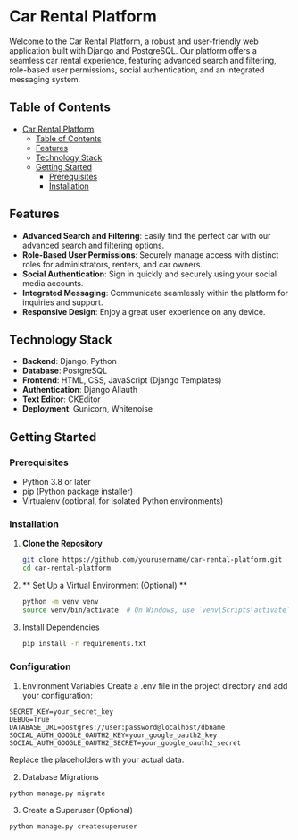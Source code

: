 # Car Rental Platform

Welcome to the Car Rental Platform, a robust and user-friendly web application built with Django and PostgreSQL. Our platform offers a seamless car rental experience, featuring advanced search and filtering, role-based user permissions, social authentication, and an integrated messaging system.

## Table of Contents

- [Car Rental Platform](#car-rental-platform)
  - [Table of Contents](#table-of-contents)
  - [Features](#features)
  - [Technology Stack](#technology-stack)
  - [Getting Started](#getting-started)
    - [Prerequisites](#prerequisites)
    - [Installation](#installation)

## Features

- **Advanced Search and Filtering**: Easily find the perfect car with our advanced search and filtering options.
- **Role-Based User Permissions**: Securely manage access with distinct roles for administrators, renters, and car owners.
- **Social Authentication**: Sign in quickly and securely using your social media accounts.
- **Integrated Messaging**: Communicate seamlessly within the platform for inquiries and support.
- **Responsive Design**: Enjoy a great user experience on any device.

## Technology Stack

- **Backend**: Django, Python
- **Database**: PostgreSQL
- **Frontend**: HTML, CSS, JavaScript (Django Templates)
- **Authentication**: Django Allauth
- **Text Editor**: CKEditor
- **Deployment**: Gunicorn, Whitenoise

## Getting Started

### Prerequisites

- Python 3.8 or later
- pip (Python package installer)
- Virtualenv (optional, for isolated Python environments)

### Installation

1. **Clone the Repository**

   ```bash
   git clone https://github.com/yourusername/car-rental-platform.git
   cd car-rental-platform

2. ** Set Up a Virtual Environment (Optional) **
    ```bash
    python -m venv venv
    source venv/bin/activate  # On Windows, use `venv\Scripts\activate`

3. Install Dependencies
    ```bash
    pip install -r requirements.txt
### Configuration
1. Environment Variables
Create a .env file in the project directory and add your configuration:
``` 
SECRET_KEY=your_secret_key
DEBUG=True
DATABASE_URL=postgres://user:password@localhost/dbname
SOCIAL_AUTH_GOOGLE_OAUTH2_KEY=your_google_oauth2_key
SOCIAL_AUTH_GOOGLE_OAUTH2_SECRET=your_google_oauth2_secret

```
Replace the placeholders with your actual data.

2. Database Migrations
```
python manage.py migrate
```
3. Create a Superuser (Optional)

```
python manage.py createsuperuser
```